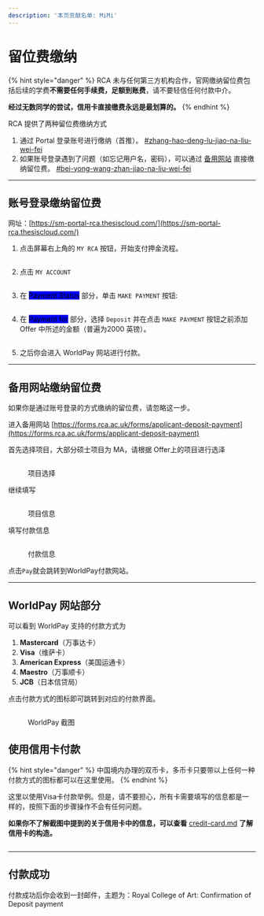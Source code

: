 ```yaml
---
description: '本页贡献名单: MiMi'
---
```


# 留位费缴纳

{% hint style="danger" %}
RCA 未与任何第三方机构合作，官网缴纳留位费包括后续的学费**不需要任何手续费，足额到账费**，请不要轻信任何付款中介。

**经过无数同学的尝试，信用卡直接缴费永远是最划算的。**
{% endhint %}

RCA 提供了两种留位费缴纳方式

1. 通过 Portal 登录账号进行缴纳（首推）。 [#zhang-hao-deng-lu-jiao-na-liu-wei-fei](pay.md#zhang-hao-deng-lu-jiao-na-liu-wei-fei "mention")
2. 如果账号登录遇到了问题（如忘记用户名，密码），可以通过 [备用网站](https://forms.rca.ac.uk/forms/applicant-deposit-payment) 直接缴纳留位费。 [#bei-yong-wang-zhan-jiao-na-liu-wei-fei](pay.md#bei-yong-wang-zhan-jiao-na-liu-wei-fei "mention")

***

## 账号登录缴纳留位费&#x20;

网址：[https://sm-portal-rca.thesiscloud.com/](https://sm-portal-rca.thesiscloud.com/)

1. 点击屏幕右上角的 `MY RCA` 按钮，开始支付押金流程。

<figure><img src="../../../.gitbook/assets/2024-04-27 at 16.42.04 (1).jpg" alt=""><figcaption></figcaption></figure>

2. 点击 `MY ACCOUNT`

<figure><img src="../../../.gitbook/assets/2024-04-27 at 16.42.42.jpg" alt=""><figcaption></figcaption></figure>

3. 在 <mark style="background-color:blue;">Payment Status</mark> 部分，单击 `MAKE PAYMENT` 按钮:

<figure><img src="../../../.gitbook/assets/2024-04-27 at 16.44.03.jpg" alt=""><figcaption></figcaption></figure>

4. 在 <mark style="background-color:blue;">Payment for</mark> 部分，选择 `Deposit` 并在点击 `MAKE PAYMENT` 按钮之前添加 Offer 中所述的金额（普遍为2000 英镑）。

<figure><img src="../../../.gitbook/assets/2024-04-27 at 16.47.21.jpg" alt=""><figcaption></figcaption></figure>

5. 之后你会进入 WorldPay 网站进行付款。

***

## 备用网站缴纳留位费

如果你是通过账号登录的方式缴纳的留位费，请忽略这一步。

进入备用网站 [https://forms.rca.ac.uk/forms/applicant-deposit-payment](https://forms.rca.ac.uk/forms/applicant-deposit-payment)

首先选择项目，大部分硕士项目为 MA，请根据 Offer上的项目进行选泽

<figure><img src="../../../.gitbook/assets/2024-04-30 at 13.37.06.jpg" alt=""><figcaption><p>项目选择</p></figcaption></figure>

继续填写

<figure><img src="../../../.gitbook/assets/2024-04-30 at 13.39.22 (2).jpg" alt=""><figcaption><p>项目信息</p></figcaption></figure>

填写付款信息

<figure><img src="../../../.gitbook/assets/2024-04-30 at 13.41.39 (1).jpg" alt=""><figcaption><p>付款信息</p></figcaption></figure>

点击`Pay`就会跳转到WorldPay付款网站。

***

## WorldPay 网站部分

可以看到 WorldPay 支持的付款方式为

1. **Mastercard**（万事达卡）
2. **Visa**（维萨卡）&#x20;
3. **American Express**（美国运通卡）
4. **Maestro**（万事顺卡）
5. **JCB**（日本信贷局）

点击付款方式的图标即可跳转到对应的付款界面。

<figure><img src="../../../.gitbook/assets/2024-04-27 at 16.50.37.jpg" alt=""><figcaption><p>WorldPay 截图</p></figcaption></figure>

## 使用信用卡付款

{% hint style="danger" %}
中国境内办理的双币卡，多币卡只要带以上任何一种付款方式的图标都可以在这里使用。
{% endhint %}

这里以使用Visa卡付款举例。但是，请不要担心，所有卡需要填写的信息都是一样的，按照下面的步骤操作不会有任何问题。

**如果你不了解截图中提到的关于信用卡中的信息，可以查看** [credit-card.md](../../../life-wiki/credit-card.md "mention") **了解信用卡的构造。**

<figure><img src="../../../.gitbook/assets/2024-04-27 at 16.58.56.jpg" alt=""><figcaption></figcaption></figure>

***

## 付款成功

付款成功后你会收到一封邮件，主题为：Royal College of Art: Confirmation of Deposit payment
